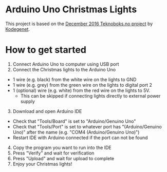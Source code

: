 # Arduino Uno Christmas Lights

This project is based on the [December 2016 Teknoboks.no project](https://kodegenet.no/page/teknoboks_1_2016) by [Kodegenet](https://kodegenet.no/).

# How to get started 

1. Connect Arduino Uno to computer using USB port
2. Connect the Christmas lights to the Arduino Uno
  - 1 wire (e.g. black) from the white wire on the lights to GND
  - 1 wire (e.g. grey) from the green wire on the lights to digital port 2
  - 1 (optional) wire (e.g. white) from the red wire on the lights to 5V.
    - This can be skipped if connecting lights directly to external power supply
3. Download and open Arduino IDE
  - Check that "Tools/Board" is set to "Arduino/Genuino Uno"
  - Check that "Tools/Port" is set to whatever port has "(Arduino/Genuino Uno)" after the name (e.g. "COM4 (Arduino/Genuino Uno)")
  - Restart IDE with Arduino connected if the port can not be found
4. Copy the program you want to run into the IDE
5. Press "Verify" and wait for verification
6. Press "Upload" and wait for upload to complete
7. Enjoy your Christmas lights!
